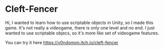 # Cleft-Fencer
Hi, I wanted to learn how to use scriptable objects in Unity, so I made this game.
It's not really a videogame, there is only one level and no end. I just wanted
to use scriptable objecs, so it's more like set of videogame features.

You can try it here https://v0ndomon.itch.io/cleft-fencer
